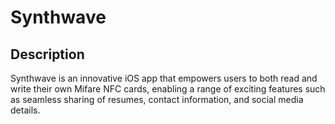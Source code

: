 # Synthwave

## Description

Synthwave is an innovative iOS app that empowers users to both read and write their own Mifare NFC cards, enabling a range of exciting features such as seamless sharing of resumes, contact information, and social media details.

